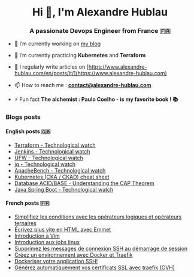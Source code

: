 <h1 align="center">Hi 👋, I'm Alexandre Hublau</h1>
<h3 align="center">A passionate <strong>Devops Engineer</strong> from France 🇫🇷</h3>

- 🔭 I’m currently working on [my blog](https://www.alexandre-hublau.com)

- 🌱 I’m currently practicing **Kubernetes** and **Terraform**

- 📝 I regularly write articles on [https://www.alexandre-hublau.com/en/posts/it/](https://www.alexandre-hublau.com)

- 📫 How to reach me : **contact@alexandre-hublau.com**

- ⚡ Fun fact **The alchemist : Paulo Coelho - is my favorite book ! 📚**

### Blogs posts

#### English posts 🇬🇧

<!-- BLOG-POST-EN-LIST:START -->
- [Terraform - Technological watch](https://www.alexandre-hublau.com/en/posts/it/technological-watch-terraform/)
- [Jenkins - Technological watch](https://www.alexandre-hublau.com/en/posts/it/technological-watch-jenkins/)
- [UFW - Technological watch](https://www.alexandre-hublau.com/en/posts/it/technological-watch-ufw/)
- [jq - Technological watch](https://www.alexandre-hublau.com/en/posts/it/technological-watch-jq/)
- [ApacheBench - Technological watch](https://www.alexandre-hublau.com/en/posts/it/technological-watch-apachebench/)
- [Kubernetes &lpar;CKA / CKAD&rpar; cheat sheet](https://www.alexandre-hublau.com/en/posts/it/cheat-sheet-kubernetes-cka-ckad/)
- [Database ACID/BASE - Understanding the CAP Theorem](https://www.alexandre-hublau.com/en/posts/it/technological-watch-CAP-theorem/)
- [Java Spring Boot - Technological watch](https://www.alexandre-hublau.com/en/posts/it/technological-watch-java-spring-boot/)
<!-- BLOG-POST-EN-LIST:END -->

#### French posts 🇫🇷

<!-- BLOG-POST-FR-LIST:START -->
- [Simplifiez les conditions avec les opérateurs logiques et opérateurs ternaires](https://www.alexandre-hublau.com/fr/posts/it/conditions-operateurs-logiques-ternaires/)
- [Écrivez plus vite en HTML avec Emmet](https://www.alexandre-hublau.com/fr/posts/it/emmet-ecrire-html-vite/)
- [Introduction à Vim](https://www.alexandre-hublau.com/fr/posts/it/introduction-a-vim/)
- [Introduction aux jobs linux](https://www.alexandre-hublau.com/fr/posts/it/introduction-jobs-linux/)
- [Supprimez les messages de connexion SSH au démarrage de session](https://www.alexandre-hublau.com/fr/posts/it/supprimer-messages-ssh-connexion/)
- [Créez un environnement avec Docker et Traefik](https://www.alexandre-hublau.com/fr/posts/it/creer-environnement-docker-traefik/)
- [Dockeriser votre application SSH!](https://www.alexandre-hublau.com/fr/posts/it/dockeriser-application-ssh/)
- [Générez automatiquement vos certificats SSL avec traefik &lpar;OVH&rpar;](https://www.alexandre-hublau.com/fr/posts/it/generer-certificat-https-docker-traefik/)
<!-- BLOG-POST-FR-LIST:END -->
